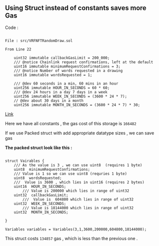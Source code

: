 ## Using Struct instead of constants saves more Gas

Code : 

```solidity

File : src/VRFNFTRandomDraw.sol

From Line 22

    uint32 immutable callbackGasLimit = 200_000;
    /// @notice Chainlink request confirmations, left at the default
    uint16 immutable minimumRequestConfirmations = 3;
    /// @notice Number of words requested in a drawing
    uint16 immutable wordsRequested = 1;

    /// @dev 60 seconds in a min, 60 mins in an hour
    uint256 immutable HOUR_IN_SECONDS = 60 * 60;
    /// @dev 24 hours in a day 7 days in a week
    uint256 immutable WEEK_IN_SECONDS = (3600 * 24 * 7);
    // @dev about 30 days in a month
    uint256 immutable MONTH_IN_SECONDS = (3600 * 24 * 7) * 30;

```
[Link](https://github.com/code-423n4/2022-12-forgeries/blob/main/src/VRFNFTRandomDraw.sol#L22)

Here we have all constants , the gas cost of this storage is  `166482` 

If we use Packed struct with add appropriate datatype sizes , we can save gas 

**The packed struct look like this :**

```solidity

struct Vairables {
	/// As the value is 3 , we can use uint8  (requires 1 byte)
	uint8  minimumRequestConfirmations;
	/// Value is 1 so we can use uint8 (requries 1 byte)
	uint8  wordsRequested;
	///  Value is 3600 , which lies in uint16 (requires 2 bytes)
	uint16  HOUR_IN_SECONDS;
        /// Value is 200000 which lies in range of uint32
	uint32  callbackGasLimit;
        ///  Value is  604800 which lies in range of uint32
	uint32  WEEK_IN_SECONDS;
        /// Value is 18144000 which lies in range of uint32
	uint32  MONTH_IN_SECONDS;

}

Variables variables = Variables(3,1,3600,200000,604800,18144000);

```
This struct costs `134857` gas , which is less  than the previous one .